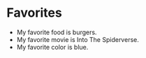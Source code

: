 # Favorites
- My favorite food is burgers.
- My favorite movie is Into The Spiderverse.
- My favorite color is blue.
